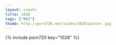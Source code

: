 ```yaml
--- 
layout: sieutv
title: 1028
tags: ["001"]
thumb: http://porn720.net/video/1028/poster.jpg
---
```

{% include porn720 key="1028" %} 
